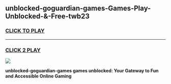 
## unblocked-goguardian-games-Games-Play-Unblocked-&-Free-twb23
<h3>
<a href="https://premium76.site?title=unblocked-goguardian-games&ref=24A">CLICK TO PLAY</a></h3>
<hr>

<h3>
<a href="https://premium76.site?title=unblocked-goguardian-games&ref=24A">CLICK 2 PLAY</a>
  
</h3>

<a href="https://premium76.site?title=unblocked-goguardian-games&ref=24A"><img src="https://clearcache.store/games.png"></a>


**unblocked-goguardian-games games unblocked: Your Gateway to Fun and Accessible Online Gaming**
